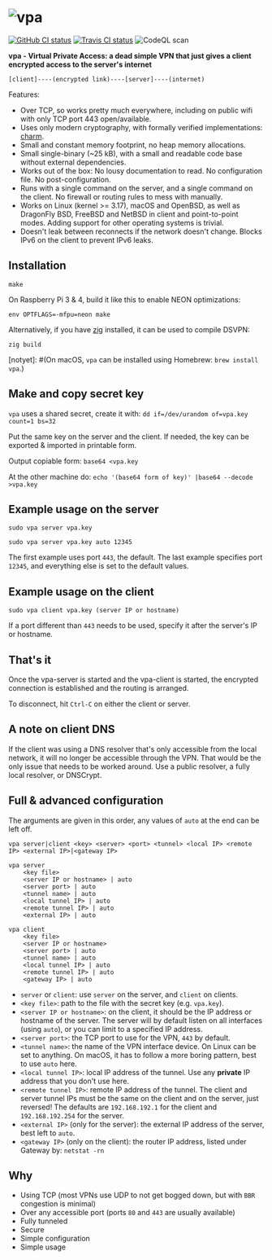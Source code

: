 # ![vpa](https://raw.github.com/pepa65/vpa/master/logo.png)
[![GitHub CI status](https://github.com/pepa65/vpa/workflows/CI/badge.svg)](https://github.com/pepa65/vpa/actions)
[![Travis CI status](https://api.travis-ci.org/pepa65/vpa.svg?branch=master)](https://travis-ci.org/pepa65/vpa)
![CodeQL scan](https://github.com/pepa65/vpa/workflows/CodeQL%20scan/badge.svg)

**vpa - Virtual Private Access: a dead simple VPN that just gives a client encrypted access to the server's internet**

```text
[client]----(encrypted link)----[server]----(internet)
```

Features:

* Over TCP, so works pretty much everywhere, including on public wifi with only TCP port 443 open/available.
* Uses only modern cryptography, with formally verified implementations: [charm](https://github.com/jedisct1/charm).
* Small and constant memory footprint, no heap memory allocations.
* Small single-binary (~25 kB), with a small and readable code base without external dependencies.
* Works out of the box: No lousy documentation to read. No configuration file. No post-configuration.
* Runs with a single command on the server, and a single command on the client. No firewall or routing rules to mess with manually.
* Works on Linux (kernel >= 3.17), macOS and OpenBSD, as well as DragonFly BSD, FreeBSD and NetBSD in client and point-to-point modes. Adding support for other operating systems is trivial.
* Doesn't leak between reconnects if the network doesn't change. Blocks IPv6 on the client to prevent IPv6 leaks.

## Installation
`make`

On Raspberry Pi 3 & 4, build it like this to enable NEON optimizations:

`env OPTFLAGS=-mfpu=neon make`

Alternatively, if you have [zig](https://ziglang.org) installed, it can be used to compile DSVPN:

`zig build`

[notyet]: #(On macOS, `vpa` can be installed using Homebrew: `brew install vpa`.)

## Make and copy secret key

`vpa` uses a shared secret, create it with: `dd if=/dev/urandom of=vpa.key count=1 bs=32`

Put the same key on the server and the client. If needed, the key can be exported & imported in printable form.

Output copiable form: `base64 <vpa.key`

At the other machine do: `echo '(base64 form of key)' |base64 --decode >vpa.key`

## Example usage on the server

`sudo vpa server vpa.key`

`sudo vpa server vpa.key auto 12345`

The first example uses port `443`, the default.
The last example specifies port `12345`, and everything else is set to the default values.

## Example usage on the client

`sudo vpa client vpa.key (server IP or hostname)`

If a port different than `443` needs to be used, specify it after the server's IP or hostname.

## That's it

Once the vpa-server is started and the vpa-client is started, the encrypted connection is established and the routing is arranged.

To disconnect, hit `Ctrl-C` on either the client or server.

## A note on client DNS

If the client was using a DNS resolver that's only accessible from the local network, it will no longer be accessible through the VPN.
That would be the only issue that needs to be worked around. Use a public resolver, a fully local resolver, or DNSCrypt.

## Full & advanced configuration

The arguments are given in this order, any values of `auto` at the end can be left off.

```text
vpa server|client <key> <server> <port> <tunnel> <local IP> <remote IP> <external IP>|<gateway IP>

vpa server
    <key file>
    <server IP or hostname> | auto
    <server port> | auto
    <tunnel name> | auto
    <local tunnel IP> | auto
    <remote tunnel IP> | auto
    <external IP> | auto

vpa client
    <key file>
    <server IP or hostname>
    <server port> | auto
    <tunnel name> | auto
    <local tunnel IP> | auto
    <remote tunnel IP> | auto
    <gateway IP> | auto
```

* `server` or `client`: use `server` on the server, and `client` on clients.
* `<key file>`: path to the file with the secret key (e.g. `vpa.key`).
* `<server IP or hostname>`: on the client, it should be the IP address or hostname of the server.
  The server will by default listen on all interfaces (using `auto`), or you can limit to a specified IP address.
* `<server port>`: the TCP port to use for the VPN, `443` by default.
* `<tunnel name>`: the name of the VPN interface device. On Linux can be set to anything.
  On macOS, it has to follow a more boring pattern, best to use `auto` here.
* `<local tunnel IP>`: local IP address of the tunnel. Use any **private** IP address that you don't use here.
* `<remote tunnel IP>`: remote IP address of the tunnel. The client and server tunnel IPs must be the same on the client and on the server, just reversed! The defaults are `192.168.192.1` for the client and `192.168.192.254` for the server.
* `<external IP>` (only for the server): the external IP address of the server, best left to `auto`.
* `<gateway IP>` (only on the client): the router IP address, listed under Gateway by: `netstat -rn`

## Why

* Using TCP (most VPNs use UDP to not get bogged down, but with `BBR` congestion is minimal)
* Over any accessible port (ports `80` and `443` are usually available)
* Fully tunneled
* Secure
* Simple configuration
* Simple usage

